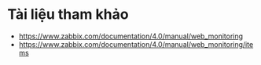 
# Tài liệu tham khảo
- https://www.zabbix.com/documentation/4.0/manual/web_monitoring
- https://www.zabbix.com/documentation/4.0/manual/web_monitoring/items
